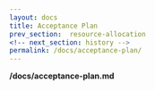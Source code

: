 ```yaml
---
layout: docs
title: Acceptance Plan
prev_section:  resource-allocation
<!-- next_section: history -->
permalink: /docs/acceptance-plan/
---
```


**/docs/acceptance-plan.md**
